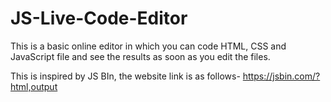 # JS-Live-Code-Editor

This is a basic online editor in which you can code HTML, CSS and JavaScript file and see the results as soon as you edit the files.

This is inspired by JS BIn, the website link is as follows-
https://jsbin.com/?html,output
